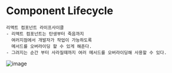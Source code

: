 # Component Lifecycle

```TEXT
리액트 컴포넌트 라이프사이클
- 리액트 컴포넌트는 탄생부터 죽음까지
  여러지점에서 개발자가 작업이 가능하도록
  메서드를 오버라이딩 할 수 있게 해준다.
- 그려지는 순간 부터 사라질때까지 여러 메서드를 오버라이딩해 사용할 수 있다.
```

![image](https://user-images.githubusercontent.com/51357635/129934413-d49b5ca5-332a-4ed0-b7f7-2f37295ba189.png)
